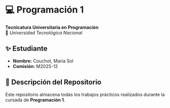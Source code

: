 # 💻 Programación 1  
**Tecnicatura Universitaria en Programación**  
📍 *Universidad Tecnológica Nacional*  

## ✨ Estudiante  
- **Nombre:** Couchot, Maria Sol
- **Comisión:** M2025-12  

## 📂 Descripción del Repositorio  
Este repositorio almacena todas los trabajos prácticos realizados durante la cursada de **Programación 1**.  

